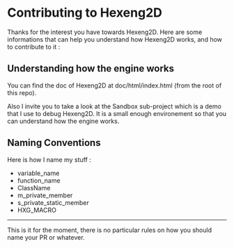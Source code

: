 # Contributing to Hexeng2D

Thanks for the interest you have towards Hexeng2D. Here are some informations that can help you understand how Hexeng2D works, and how to contribute to it :

## Understanding how the engine works

You can find the doc of Hexeng2D at doc/html/index.html (from the root of this repo).

Also I invite you to take a look at the Sandbox sub-project which is a demo that I use to debug Hexeng2D.
It is a small enough environement so that you can understand how the engine works.

## Naming Conventions

Here is how I name my stuff :

- variable_name
- function_name
- ClassName
- m_private_member
- s_private_static_member
- HXG_MACRO

***

This is it for the moment, there is no particular rules on how you should name your PR or whatever.
